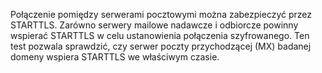 
Połączenie pomiędzy serwerami pocztowymi można zabezpieczyć przez STARTTLS. 
Zarówno serwery mailowe nadawcze i odbiorcze powinny wspierać STARTTLS w 
celu ustanowienia połączenia szyfrowanego. Ten test pozwala sprawdzić, czy 
serwer poczty przychodzącej (MX) badanej domeny wspiera STARTTLS we 
właściwym czasie.
